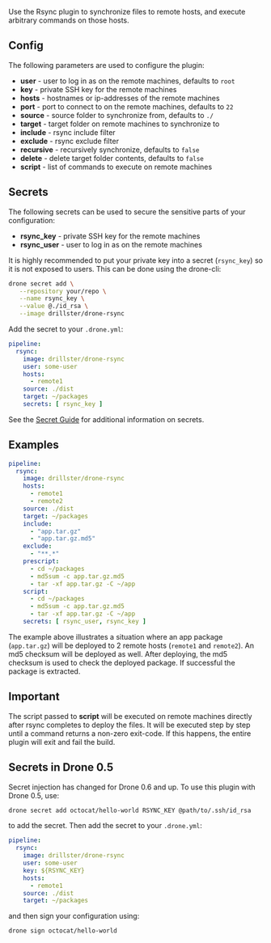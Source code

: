 Use the Rsync plugin to synchronize files to remote hosts, and execute arbitrary commands on those hosts.

## Config
The following parameters are used to configure the plugin:
- **user** - user to log in as on the remote machines, defaults to `root`
- **key** - private SSH key for the remote machines
- **hosts** - hostnames or ip-addresses of the remote machines
- **port** - port to connect to on the remote machines, defaults to `22`
- **source** - source folder to synchronize from, defaults to `./`
- **target** - target folder on remote machines to synchronize to
- **include** - rsync include filter
- **exclude** - rsync exclude filter
- **recursive** - recursively synchronize, defaults to `false`
- **delete** - delete target folder contents, defaults to `false`
- **script** - list of commands to execute on remote machines

## Secrets
The following secrets can be used to secure the sensitive parts of your configuration:
- **rsync_key** - private SSH key for the remote machines
- **rsync_user** - user to log in as on the remote machines

It is highly recommended to put your private key into a secret (`rsync_key`) so it is not exposed to users. This can be done using the drone-cli:

```sh
drone secret add \
   --repository your/repo \
   --name rsync_key \
   --value @./id_rsa \
   --image drillster/drone-rsync
```

Add the secret to your `.drone.yml`:
```yaml
pipeline:
  rsync:
    image: drillster/drone-rsync
    user: some-user
    hosts:
      - remote1
    source: ./dist
    target: ~/packages
    secrets: [ rsync_key ]
```

See the [Secret Guide](http://docs.drone.io/manage-secrets/) for additional information on secrets.

## Examples
```yaml
pipeline:
  rsync:
    image: drillster/drone-rsync
    hosts:
      - remote1
      - remote2
    source: ./dist
    target: ~/packages
    include:
      - "app.tar.gz"
      - "app.tar.gz.md5"
    exclude:
      - "**.*"
    prescript:
      - cd ~/packages
      - md5sum -c app.tar.gz.md5
      - tar -xf app.tar.gz -C ~/app
    script:
      - cd ~/packages
      - md5sum -c app.tar.gz.md5
      - tar -xf app.tar.gz -C ~/app
    secrets: [ rsync_user, rsync_key ]
```

The example above illustrates a situation where an app package (`app.tar.gz`) will be deployed to 2 remote hosts (`remote1` and `remote2`). An md5 checksum will be deployed as well. After deploying, the md5 checksum is used to check the deployed package. If successful the package is extracted.

## Important
The script passed to **script** will be executed on remote machines directly after rsync completes to deploy the files. It will be executed step by step until a command returns a non-zero exit-code. If this happens, the entire plugin will exit and fail the build.

## Secrets in Drone 0.5

Secret injection has changed for Drone 0.6 and up. To use this plugin with Drone 0.5, use:

```sh
drone secret add octocat/hello-world RSYNC_KEY @path/to/.ssh/id_rsa
```

to add the secret. Then add the secret to your `.drone.yml`:

```yaml
pipeline:
  rsync:
    image: drillster/drone-rsync
    user: some-user
    key: ${RSYNC_KEY}
    hosts:
      - remote1
    source: ./dist
    target: ~/packages
```

and then sign your configuration using:

```sh
drone sign octocat/hello-world
```